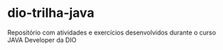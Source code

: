 # dio-trilha-java
Repositório com atividades e exercícios desenvolvidos durante o curso JAVA Developer da DIO
